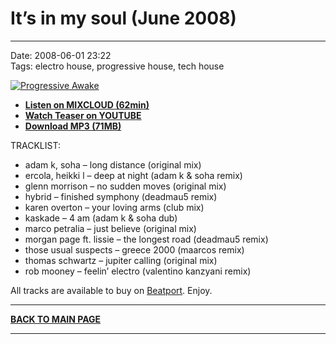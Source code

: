 # It’s in my soul (June 2008)

----

Date: 2008-06-01 23:22  
Tags:  electro house, progressive house, tech house  

[![Progressive Awake](https://thumbnailer.mixcloud.com/unsafe/300x300/extaudio/7/6/2/8/9052-01b9-4bd9-b48d-a6110cec878a)](https://www.mixcloud.com/progressiveawake/its-in-my-soul-june-2008/)

* [**Listen on MIXCLOUD (62min)**](https://www.mixcloud.com/progressiveawake/its-in-my-soul-june-2008/)
* [**Watch Teaser on YOUTUBE**](https://youtu.be/KNBNB1VR93Q)
* [**Download MP3 (71MB)**](https://1drv.ms/u/s!AmzuuXrjf51v2LISHaczUR1KVbJG0A?e=sg6TsD)


TRACKLIST:  

* adam k, soha – long distance (original mix)
* ercola, heikki l – deep at night (adam k & soha remix)
* glenn morrison – no sudden moves (original mix)
* hybrid – finished symphony (deadmau5 remix)
* karen overton – your loving arms (club mix)
* kaskade – 4 am (adam k & soha dub)
* marco petralia – just believe (original mix)
* morgan page ft. lissie – the longest road (deadmau5 remix)
* those usual suspects – greece 2000 (maarcos remix)
* thomas schwartz – jupiter calling (original mix)
* rob mooney – feelin’ electro (valentino kanzyani remix)

All tracks are available to buy on <a href="http://beatport.com" target="_blank">Beatport</a>.
Enjoy.

----

[**BACK TO MAIN PAGE**](../README.md)

---- 
